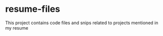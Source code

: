 # resume-files
This project contains code files and snips related to projects mentioned in my resume
